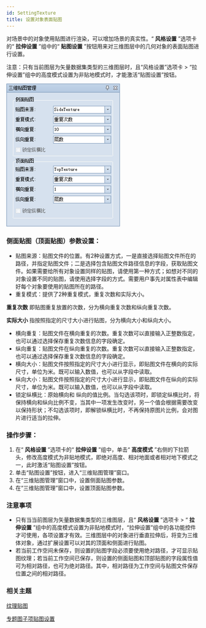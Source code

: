```yaml
---
id: SettingTexture
title: 设置对象表面贴图  
---  
```

对场景中的对象使用贴图进行渲染，可以增加场景的真实性。“ **风格设置** ”选项卡的“ **拉伸设置** ”组中的“ **贴图设置**
”按钮用来对三维图层中的几何对象的表面贴图进行设置。

注意：只有当前图层为矢量数据集类型的三维图层时，且“风格设置”选项卡 > “拉伸设置”组中的高度模式设置为非贴地模式时，才能激活“贴图设置”按钮。  

![](img/SettingTexture.png)  
 
  
### 侧面贴图（顶面贴图）参数设置：

* 贴图来源：贴图文件的位置。有2种设置方式，一是直接选择贴图文件所在的路径，并指定贴图文件；二是选择包含贴图文件路径信息的字段，获取贴图文件。如果需要给所有对象设置同样的贴图，请使用第一种方式；如想对不同的对象设置不同的贴图，请使用选择字段的方式。需要用户事先对属性表中编辑好每个对象要使用的贴图所在的路径。
* 重复模式：提供了2种重复模式，重复次数和实际大小。 

**重复次数** 即贴图重复放置的次数，分为横向重复次数和纵向重复次数。

**实际大小** 指按照指定的尺寸大小进行贴图，分为横向大小和纵向大小。

* 横向重复：贴图文件在横向重复的次数。重复次数可以直接输入正整数指定，也可以通过选择保存重复次数信息的字段确定。
* 纵向重复：贴图文件在纵向重复的次数。重复次数可以直接输入正整数指定，也可以通过选择保存重复次数信息的字段确定。
* 横向大小：贴图文件按照指定的尺寸大小进行显示，即贴图文件在横向的实际尺寸，单位为米。既可以输入数值，也可以从字段中读取。
* 纵向大小：贴图文件按照指定的尺寸大小进行显示，即贴图文件在纵向的实际尺寸，单位为米。既可以输入数值，也可以从字段中读取。
* 锁定纵横比：原始横向和 纵向的值比例。当勾选该项时，即锁定纵横比时，将保持横向和纵向比例不变，当其中一项发生改变时，另一个值会根据需要改变以保持形状；不勾选该项时，即解锁纵横比时，不再保持原图片比例，会对图片进行适当的拉伸。

### 操作步骤：

1. 在“ **风格设置** ”选项卡的“ **拉伸设置** ”组中，单击“ **高度模式** ”右侧的下拉箭头，修改高度模式为非贴地模式，即绝对高度、相对地面或者相对地下模式之一，此时激活“贴图设置”按钮。
2. 单击“贴图设置”按钮，进入“三维贴图管理”窗口。
3. 在“三维贴图管理”窗口中，设置侧面贴图参数。
4. 在“三维贴图管理”窗口中，设置顶面贴图参数。

### 注意事项

* 只有当当前图层为矢量数据集类型的三维图层，且“ **风格设置** ”选项卡 > “ **拉伸设置** ”组中的高度模式设置为非贴地模式时，“拉伸设置”组中的各功能控件才可使用，各项设置才有效。三维图层中的对象进行垂直拉伸后，将变为三维体对象，通过扩展设置可以对其的顶面和侧面进行贴图。
* 若当前工作空间未保存，则设置的贴图字段必须要使用绝对路径，才可显示贴图纹理；若当前工作空间已保存，则设置的侧面贴图和顶部贴图的字段属性值可为相对路径，也可为绝对路径。其中，相对路径为工作空间与贴图文件保存位置之间的相对路径。

###  相关主题


[纹理贴图](../DataProcessing/Attention5_WallImage)


[专题图子项贴图设置](../SceneVisualization/Thematic3DTexture)




